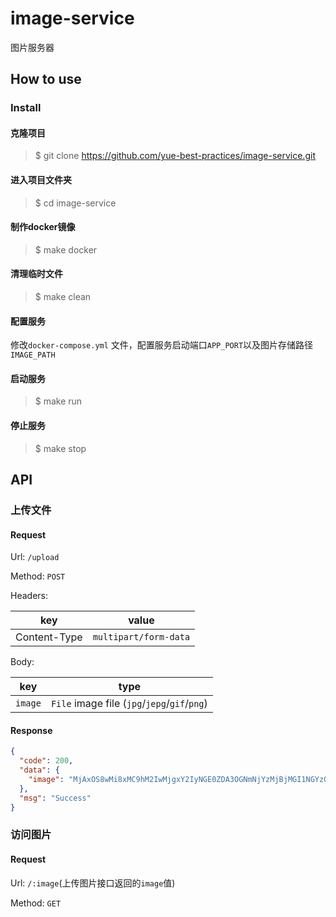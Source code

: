 # image-service
图片服务器

## How to use

### Install

#### 克隆项目
> $ git clone https://github.com/yue-best-practices/image-service.git

#### 进入项目文件夹
> $ cd image-service

#### 制作docker镜像

> $ make docker

#### 清理临时文件

> $ make clean

#### 配置服务

修改`docker-compose.yml` 文件，配置服务启动端口`APP_PORT`以及图片存储路径`IMAGE_PATH`

#### 启动服务

> $ make run 

#### 停止服务

> $ make stop

## API

### 上传文件

#### Request

Url: `/upload`

Method: `POST`

Headers:

| key | value |
| --- | --- | 
| Content-Type | `multipart/form-data` |

Body:

| key | type |
| --- | --- |
| `image` | `File` image file (`jpg`/`jepg`/`gif`/`png`)


#### Response

```json
{
  "code": 200,
  "data": {
    "image": "MjAxOS8wMi8xMC9hM2IwMjgxY2IyNGE0ZDA3OGNmNjYzMjBjMGI1NGYzOS5naWY="
  },
  "msg": "Success"
}
```


### 访问图片

#### Request

Url: `/:image`(上传图片接口返回的`image`值)

Method: `GET`